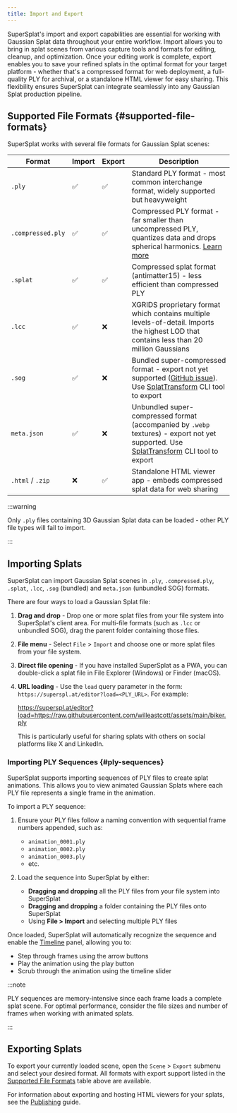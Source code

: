 ```yaml
---
title: Import and Export
---
```


SuperSplat's import and export capabilities are essential for working with Gaussian Splat data throughout your entire workflow. Import allows you to bring in splat scenes from various capture tools and formats for editing, cleanup, and optimization. Once your editing work is complete, export enables you to save your refined splats in the optimal format for your target platform - whether that's a compressed format for web deployment, a full-quality PLY for archival, or a standalone HTML viewer for easy sharing. This flexibility ensures SuperSplat can integrate seamlessly into any Gaussian Splat production pipeline.

## Supported File Formats {#supported-file-formats}

SuperSplat works with several file formats for Gaussian Splat scenes:

| Format | Import | Export | Description |
| ------ | ------ | ------ | ----------- |
| `.ply` | ✅ | ✅ | Standard PLY format - most common interchange format, widely supported but heavyweight |
| `.compressed.ply` | ✅ | ✅ | Compressed PLY format - far smaller than uncompressed PLY, quantizes data and drops spherical harmonics. [Learn more](https://blog.playcanvas.com/compressing-gaussian-splats/) |
| `.splat` | ✅ | ✅ | Compressed splat format (antimatter15) - less efficient than compressed PLY |
| `.lcc` | ✅ | ❌ | XGRIDS proprietary format which contains multiple levels-of-detail. Imports the highest LOD that contains less than 20 million Gaussians |
| `.sog` | ✅ | ❌ | Bundled super-compressed format - export not yet supported ([GitHub issue](https://github.com/playcanvas/supersplat/issues/543)). Use [SplatTransform](../splat-transform.md) CLI tool to export |
| `meta.json` | ✅ | ❌ | Unbundled super-compressed format (accompanied by `.webp` textures) - export not yet supported. Use [SplatTransform](../splat-transform.md) CLI tool to export |
| `.html` / `.zip` | ❌ | ✅ | Standalone HTML viewer app - embeds compressed splat data for web sharing |

:::warning

Only `.ply` files containing 3D Gaussian Splat data can be loaded - other PLY file types will fail to import.

:::

## Importing Splats

SuperSplat can import Gaussian Splat scenes in `.ply`, `.compressed.ply`, `.splat`, `.lcc`, `.sog` (bundled) and `meta.json` (unbundled SOG) formats.

There are four ways to load a Gaussian Splat file:

1. **Drag and drop** - Drop one or more splat files from your file system into SuperSplat's client area. For multi-file formats (such as `.lcc` or unbundled SOG), drag the parent folder containing those files.
2. **File menu** - Select `File` > `Import` and choose one or more splat files from your file system.
3. **Direct file opening** - If you have installed SuperSplat as a PWA, you can double-click a splat file in File Explorer (Windows) or Finder (macOS).
4. **URL loading** - Use the `load` query parameter in the form: `https://superspl.at/editor?load=<PLY_URL>`. For example:

    https://superspl.at/editor?load=https://raw.githubusercontent.com/willeastcott/assets/main/biker.ply

    This is particularly useful for sharing splats with others on social platforms like X and LinkedIn.

### Importing PLY Sequences {#ply-sequences}

SuperSplat supports importing sequences of PLY files to create splat animations. This allows you to view animated Gaussian Splats where each PLY file represents a single frame in the animation.

To import a PLY sequence:

1. Ensure your PLY files follow a naming convention with sequential frame numbers appended, such as:
   - `animation_0001.ply`
   - `animation_0002.ply`
   - `animation_0003.ply`
   - etc.

2. Load the sequence into SuperSplat by either:
   - **Dragging and dropping** all the PLY files from your file system into SuperSplat
   - **Dragging and dropping** a folder containing the PLY files onto SuperSplat
   - Using **File > Import** and selecting multiple PLY files

Once loaded, SuperSplat will automatically recognize the sequence and enable the [Timeline](timeline.md) panel, allowing you to:

- Step through frames using the arrow buttons
- Play the animation using the play button
- Scrub through the animation using the timeline slider

:::note

PLY sequences are memory-intensive since each frame loads a complete splat scene. For optimal performance, consider the file sizes and number of frames when working with animated splats.

:::

## Exporting Splats

To export your currently loaded scene, open the `Scene` > `Export` submenu and select your desired format. All formats with export support listed in the [Supported File Formats](#supported-file-formats) table above are available.

For information about exporting and hosting HTML viewers for your splats, see the [Publishing](publishing.md#self-hosting-the-supersplat-viewer) guide.
